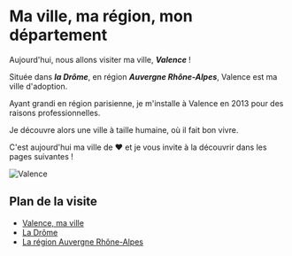# Ma ville, ma région, mon département

Aujourd'hui, nous allons visiter ma ville, ***Valence*** !

Située dans ***la Drôme***, en région ***Auvergne Rhône-Alpes***, Valence est ma ville d'adoption.

Ayant grandi en région parisienne, je m'installe à Valence en 2013 pour des raisons professionnelles.

Je découvre alors une ville à taille humaine, où il fait bon vivre.

C'est aujourd'hui ma ville de :heart: et je vous invite à la découvrir dans les pages suivantes !

![Valence](./images/valence.jpg)

## Plan de la visite

- [Valence, ma ville](ma-ville.md)
- [La Drôme](mon-departement.md)
- [La région Auvergne Rhône-Alpes](ma-region.md)
